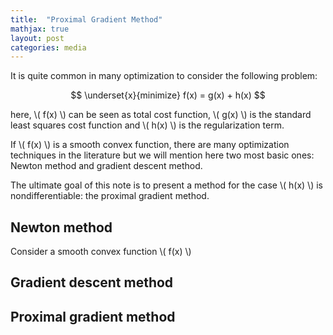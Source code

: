 ```yaml
---
title:  "Proximal Gradient Method"
mathjax: true
layout: post
categories: media
---
```


It is quite common in many optimization to consider the following problem:

$$
\underset{x}{minimize} f(x) = g(x) + h(x)
$$

here, \\( f(x) \\) can be seen as total cost function, \\( g(x) \\) is the standard least squares cost function and \\( h(x) \\) is the regularization term.

If \\( f(x) \\) is a smooth convex function, there are many optimization techniques in the literature but we will mention here two most basic ones: Newton method and gradient descent method.

The ultimate goal of this note is to present a method for the case \\( h(x) \\) is nondifferentiable: the proximal gradient method.

## Newton method

Consider a smooth convex function \\( f(x) \\)

## Gradient descent method

## Proximal gradient method
